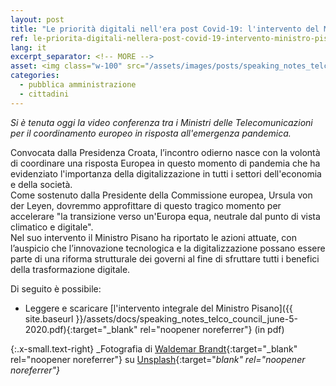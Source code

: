 ```yaml
---
layout: post
title: "Le priorità digitali nell'era post Covid-19: l'intervento del Ministro Pisano"
ref: le-priorita-digitali-nellera-post-covid-19-intervento-ministro-pisano
lang: it
excerpt_separator: <!-- MORE -->
asset: <img class="w-100" src="/assets/images/posts/speaking_notes_telco_council_june-5-2020.jpg" alt="era post Covid-19 intervento del Ministro Pisano"/>
categories:
  - pubblica amministrazione
  - cittadini
---
```


_Si è tenuta oggi la video conferenza tra i Ministri delle Telecomunicazioni per il coordinamento europeo in risposta all'emergenza pandemica._

<!-- MORE -->

Convocata dalla Presidenza Croata, l’incontro odierno nasce con la volontà di coordinare una risposta Europea in questo momento di pandemia che ha evidenziato l'importanza della digitalizzazione in tutti i settori dell'economia e della società.  
Come sostenuto dalla Presidente della Commissione europea, Ursula von der Leyen, dovremmo approfittare di questo tragico momento per accelerare "la transizione verso un'Europa equa, neutrale dal punto di vista climatico e digitale".  
Nel suo intervento il Ministro Pisano ha riportato le azioni attuate, con l’auspicio che l’innovazione tecnologica e la digitalizzazione possano essere parte di una riforma strutturale dei governi al fine di sfruttare tutti i benefici della trasformazione digitale.  

Di seguito è possibile:  

- Leggere e scaricare [l'intervento integrale del Ministro Pisano]({{ site.baseurl }}/assets/docs/speaking_notes_telco_council_june-5-2020.pdf){:target="_blank" rel="noopener noreferrer"} (in pdf)

{:.x-small.text-right}
_Fotografia di [Waldemar Brandt](https://unsplash.com/@waldemarbrandt67w?utm_source=unsplash&utm_medium=referral&utm_content=creditCopyText){:target="_blank" rel="noopener noreferrer"} su [Unsplash](https://unsplash.com/photos/wRAHbIziQfg){:target="_blank" rel="noopener noreferrer"}_